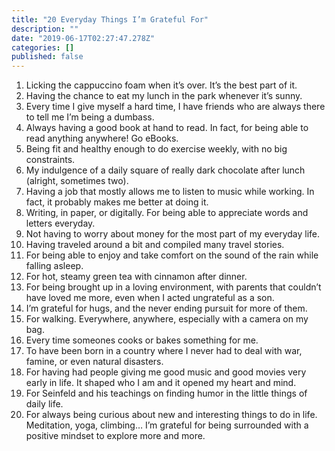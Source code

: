 ```yaml
---
title: "20 Everyday Things I’m Grateful For"
description: ""
date: "2019-06-17T02:27:47.278Z"
categories: []
published: false
---
```


  

1.  Licking the cappuccino foam when it’s over. It’s the best part of it.
2.  Having the chance to eat my lunch in the park whenever it’s sunny.
3.  Every time I give myself a hard time, I have friends who are always there to tell me I’m being a dumbass.
4.  Always having a good book at hand to read. In fact, for being able to read anything anywhere! Go eBooks.
5.  Being fit and healthy enough to do exercise weekly, with no big constraints.
6.  My indulgence of a daily square of really dark chocolate after lunch (alright, sometimes two).
7.  Having a job that mostly allows me to listen to music while working. In fact, it probably makes me better at doing it.
8.  Writing, in paper, or digitally. For being able to appreciate words and letters everyday.
9.  Not having to worry about money for the most part of my everyday life.
10.  Having traveled around a bit and compiled many travel stories.
11.  For being able to enjoy and take comfort on the sound of the rain while falling asleep.
12.  For hot, steamy green tea with cinnamon after dinner. 
13.  For being brought up in a loving environment, with parents that couldn’t have loved me more, even when I acted ungrateful as a son.
14.  I’m grateful for hugs, and the never ending pursuit for more of them.
15.  For walking. Everywhere, anywhere, especially with a camera on my bag.
16.  Every time someones cooks or bakes something for me.
17.  To have been born in a country where I never had to deal with war, famine, or even natural disasters. 
18.  For having had people giving me good music and good movies very early in life. It shaped who I am and it opened my heart and mind.
19.  For Seinfeld and his teachings on finding humor in the little things of daily life.
20.  For always being curious about new and interesting things to do in life. Meditation, yoga, climbing… I’m grateful for being surrounded with a positive mindset to explore more and more.

